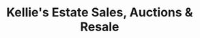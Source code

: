 ---
title: "Kellie's Estate Sales, Auctions & Resale"
url: /okemos/kellies-estate-sales-auctions-and-resale/
shop: charity
---
